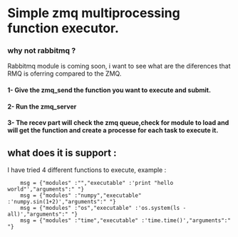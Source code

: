 # Simple zmq multiprocessing function executor.
  
  ### why not rabbitmq ?
  Rabbitmq module is coming soon, i want to see what are the diferences that RMQ is oferring compared to the ZMQ.

  #### 1- Give the zmq_send the function you want to execute and submit.
  #### 2- Run the zmq_server
  #### 3- The recev part will check the zmq queue,check for module to load and will get the function and create a processe for each task to execute it.
  
  ## what does it is support :
  I have tried 4 different functions to execute, example :


        msg = {"modules" :"","executable" :'print "hello world"',"arguments":" "}
        msg = {"modules" :"numpy","executable" :'numpy.sin(1+2)',"arguments":" "}
        msg = {"modules" :"os","executable" :'os.system(ls -all)',"arguments":" "}
        msg = {"modules" :"time","executable" :'time.time()',"arguments":" "}
        
     

    
 
